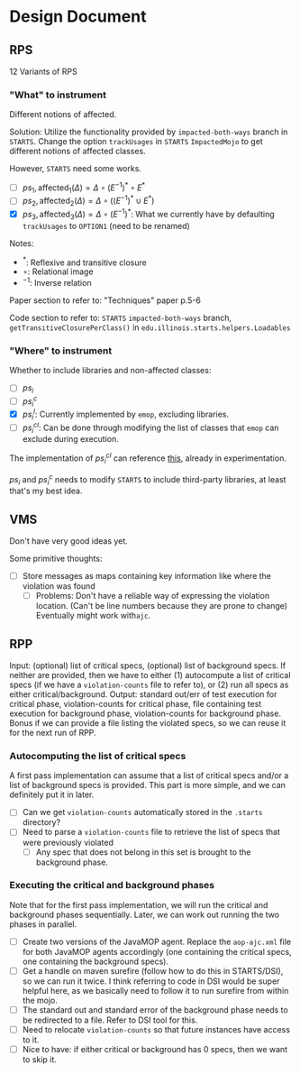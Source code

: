 # Design Document

## RPS

12 Variants of RPS

### "What" to instrument

Different notions of affected.

Solution: Utilize the functionality provided by `impacted-both-ways` branch in `STARTS`. Change the option `trackUsages` in `STARTS` `ImpactedMojo` to get different notions of affected classes.

However, `STARTS` need some works.

- [ ] $ps_1, \text{affected}_1(\Delta) = \Delta \circ (E^{-1})^* \circ E^*$
- [ ] $ps_2, \text{affected}_2(\Delta) = \Delta \circ ((E^{-1})^* \cup E^*)$
- [x] $ps_3, \text{affected}_3(\Delta) = \Delta \circ (E^{-1})^*$: What we currently have by defaulting `trackUsages` to `OPTION1` (need to be renamed)

Notes:

* $^*$: Reflexive and transitive closure
* $\circ$: Relational image
* $^{-1}$: Inverse relation

Paper section to refer to: "Techniques" paper p.5-6

Code section to refer to: `STARTS` `impacted-both-ways` branch, `getTransitiveClosurePerClass()` in `edu.illinois.starts.helpers.Loadables`

### "Where" to instrument

Whether to include libraries and non-affected classes:

- [ ] $ps_i$
- [ ] $ps_i^{c}$
- [x] $ps_i^{l}$: Currently implemented by `emop`, excluding libraries.
- [ ] $ps_i^{cl}$: Can be done through modifying the list of classes that `emop` can exclude during execution.

The implementation of $ps_i^{cl}$ can reference [this](https://github.com/thenewpyjiang/emop/commit/5ffd29ee744c8b728f315f113bbe0fe5126606c7), already in experimentation.

$ps_i$ and $ps_i^c$ needs to modify `STARTS` to include third-party libraries, at least that's my best idea.

## VMS

Don't have very good ideas yet.

Some primitive thoughts:

- [ ] Store messages as maps containing key information like where the violation was found
  - [ ] Problems: Don't have a reliable way of expressing the violation location. (Can't be line numbers because they are prone to change) Eventually might work with`ajc`.

## RPP

Input: (optional) list of critical specs, (optional) list of background specs. If neither are provided, then we have to either (1) autocompute a list of critical specs (if we have a `violation-counts` file to refer to), or (2) run all specs as either critical/background.
Output: standard out/err of test execution for critical phase, violation-counts for critical phase, file containing test execution for background phase, violation-counts for background phase. Bonus if we can provide a file listing the violated specs, so we can reuse it for the next run of RPP.

### Autocomputing the list of critical specs
A first pass implementation can assume that a list of critical specs and/or a list of background specs is provided. This part is more simple, and we can definitely put it in later.
- [ ] Can we get `violation-counts` automatically stored in the `.starts` directory?
- [ ] Need to parse a `violation-counts` file to retrieve the list of specs that were previously violated
  - [ ] Any spec that does not belong in this set is brought to the background phase.

### Executing the critical and background phases
Note that for the first pass implementation, we will run the critical and background phases sequentially. Later, we can work out running the two phases in parallel.
- [ ] Create two versions of the JavaMOP agent. Replace the `aop-ajc.xml` file for both JavaMOP agents accordingly (one containing the critical specs, one containing the background specs).
- [ ] Get a handle on maven surefire (follow how to do this in STARTS/DSI), so we can run it twice. I think referring to code in DSI would be super helpful here, as we basically need to follow it to run surefire from within the mojo.
- [ ] The standard out and standard error of the background phase needs to be redirected to a file. Refer to DSI tool for this.
- [ ] Need to relocate `violation-counts` so that future instances have access to it.
- [ ] Nice to have: if either critical or background has 0 specs, then we want to skip it.
